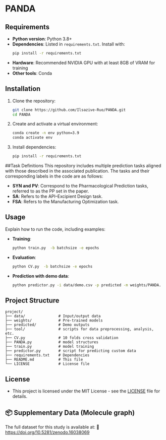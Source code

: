 # PANDA

## Requirements

- **Python version**: Python 3.8+
- **Dependencies**: Listed in `requirements.txt`. Install with:
  ```bash
  pip install -r requirements.txt
  ```
- **Hardware**: Recommended NVIDIA GPU with at least 8GB of VRAM for training
- **Other tools**: Conda

## Installation
1. Clone the repository:
   ```bash
   git clone https://github.com/Ilsazive-Ruo/PANDA.git
   cd PANDA
   ```
2. Create and activate a virtual environment:
   ```bash
   conda create -n env python=3.9
   conda activate env
   ```
3. Install dependencies:
   ```bash
   pip install -r requirements.txt
   ```

##Task Definitions
This repository includes multiple prediction tasks aligned with those described in the associated publication. The tasks and their corresponding labels in the code are as follows:

- **SYN and PV**:
Correspond to the Pharmacological Prediction tasks, referred to as the PP set in the paper.
- **SA**:
Refers to the API–Excipient Design task.
- **FSA**:
Refers to the Manufacturing Optimization task.

## Usage
Explain how to run the code, including examples:

- **Training**:
  ```bash
  python train.py  -b batchsize -e epochs
  ```
- **Evaluation**:
  ```bash
  python CV.py  -b batchsize -e epochs
  ```
- **Prediction with demo data**:
  ```bash
  python predictor.py -i data/demo.csv -p predicted -m weights/PANDA.pth -t SA
  ```

## Project Structure
```
project/
├── data/               # Input/output data
├── weights/            # Pre-trained models
├── predicted/          # Demo outputs
├── tool/               # scripts for data preprocessing, analysis, etc.
├── CV.py               # 10 folds cross validation
├── PANDA.py            # model structures
├── train.py            # model training
├── predictor.py        # script for predicting custom data
├── requirements.txt    # Dependencies
├── README.md           # This file
└── LICENSE             # License file
```

## License

- This project is licensed under the MIT License - see the [LICENSE](LICENSE) file for details.

## 📦 Supplementary Data (Molecule graph)
The full dataset for this study is available at:
🔗 https://doi.org/10.5281/zenodo.16038069
